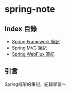 # **spring-note**

## **Index 目錄**
* [Spring Framework 筆記](/spring-framework/README.md)
* [Spring MVC 筆記](/spring-mvc/README.md)
* [Spring WebFlux 筆記](/spring-webflux/)

## **引言**
Spring框架的筆記，紀錄學習～